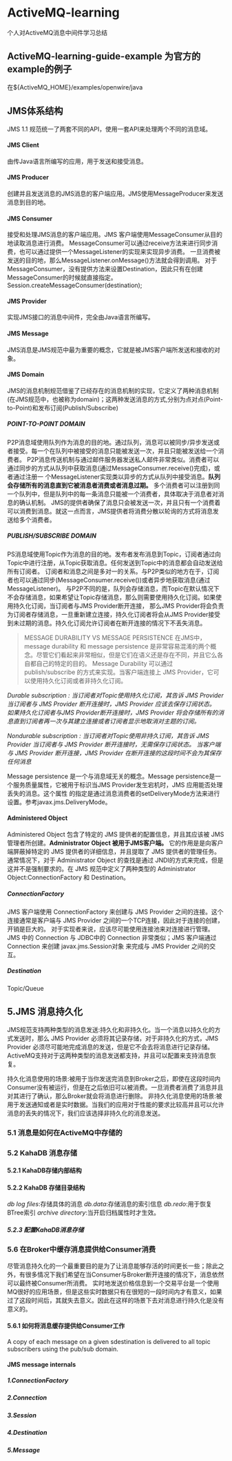 # ActiveMQ-learning
个人对ActiveMQ消息中间件学习总结

## ActiveMQ-learning-guide-example 为官方的example的例子
在${ActiveMQ_HOME}/examples/openwire/java


## JMS体系结构
JMS 1.1 规范统一了两套不同的API，使用一套API来处理两个不同的消息域。

#### JMS Client
由传Java语言所编写的应用，用于发送和接受消息。

####  JMS Producer
创建并且发送消息的JMS消息的客户端应用。JMS使用MessageProducer来发送消息到目的地。

####  JMS Consumer
接受和处理JMS消息的客户端应用。JMS 客户端使用MessageConsumer从目的地读取消息进行消费。
MessageConsumer可以通过receive方法来进行同步消费，也可以通过提供一个MessageListener的实现来实现异步消费。
一旦消费被发送的目的地，那么MessageListener.onMessage()方法就会得到调用。
对于MessageConsumer，没有提供方法来设置Destination，因此只有在创建MessageConsumer的时候就直接指定。
Session.createMessageConsumer(destination);

#### JMS Provider
实现JMS接口的消息中间件，完全由Java语言所编写。
#### JMS Message
JMS消息是JMS规范中最为重要的概念，它就是被JMS客户端所发送和接收的对象。

#### JMS Domain
JMS的消息机制规范借鉴了已经存在的消息机制的实现，它定义了两种消息机制(在JMS规范中，也被称为domain)；这两种发送消息的方式,分别为点对点(Point-to-Point)和发布订阅(Publish/Subscribe)

##### POINT-TO-POINT DOMAIN
P2P消息域使用队列作为消息的目的地。通过队列，消息可以被同步/异步发送或者接受。每一个在队列中被接受的消息只能被发送一次，并且只能被发送给一个消费者。
P2P消息传送机制与通过邮件服务器发送私人邮件非常类似。消费者可以通过同步的方式从队列中获取消息(通过MessageConsumer.receive()完成)，或者通过注册一
个MessageListener实现类以异步的方式从队列中接受消息。**队列会存储所有的消息直到它被消息者消费或者消息过期。**
多个消费者可以注册到同一个队列中，但是队列中的每一条消息只能被一个消费者，具体取决于消息者对消息的确认机制。
JMS的提供者确保了消息只会被发送一次，并且只有一个消费着可以消费到消息。就这一点而言，JMS提供者将消费分散以轮询的方式将消息发送给多个消费者。

##### PUBLISH/SUBSCRIBE DOMAIN
PS消息域使用Topic作为消息的目的地。发布者发布消息到Topic，订阅者通过向Topic中进行注册，从Topic获取消息。任何发送到Topic中的消息都会自动发送给所有订阅者。
订阅者和消息之间是多对一的关系。与P2P类似的地方在于，订阅者也可以通过同步(MessageConsumer.receive())或者异步地获取消息(通过MessageListener)。
与P2P不同的是，队列会存储消息，而Topic在默认情况下不会存储消息，如果希望让Topic存储消息，那么则需要使用持久化订阅。如果使用持久化订阅，当订阅者与JMS Provider断开连接，
那么JMS Provider将会负责为订阅者存储消息，一旦重新建立连接，持久化订阅者将会从JMS Provider接受到未过期的消息。持久化订阅允许订阅者在断开连接的情况下不丢失消息。

> MESSAGE DURABILITY VS MESSAGE PERSISTENCE
在JMS中，message durability 和 message persistence 是非常容易混淆的两个概念。尽管它们看起来非常相似，但是它们在语义还是存在不同，并且它么各自都自己的特定的目的。
Message Durability 可以通过 publish/subscribe 的方式来实现。当客户端连接上 JMS Provider，它可以使用持久化订阅或者非持久化订阅。

*Durable subscription : 当订阅者对Topic使用持久化订阅，其告诉 JMS Provider 当订阅者与 JMS Provider 断开连接时，JMS Provider 应该去保存订阅状态。  
如果持久化订阅者与JMS Provider断开连接时，JMS Provider 将会存储所有的消息直到订阅者再一次与其建立连接或者订阅者显示地取消对主题的订阅。*

*Nondurable subscription : 当订阅者对Topic使用非持久订阅，其告诉 JMS Provider 当订阅者与 JMS Provider 断开连接时，无需保存订阅状态。
当客户端与 JMS Provider 断开连接，JMS Provider 在断开连接的这段时间不会为其保存任何消息*
 
Message persistence 是一个与消息域无关的概念。Message persistence是一个服务质量属性，它被用于标识当JMS Provider发生宕机时，JMS 应用能否处理丢失的消息。这个属性
的指定是通过消息消费者的setDeliveryMode方法来进行设置。参考javax.jms.DeliveryMode。

#### Administered Object
Administered Object 包含了特定的 JMS 提供者的配置信息，并且其应该被 JMS 管理者所创建。**Administrator Object 被用于JMS客户端。**
它的作用是是向客户端屏蔽掉特定的 JMS 提供者的详细信息，并且提取了 JMS 提供者的管理任务。通常情况下，对于 Administrator Object 的查找是通过
JNDI的方式来完成，但是这并不是强制要求的。在 JMS 规范中定义了两种类型的 Administrator Object:ConnectionFactory 和 Destination。

##### ConnectionFactory
JMS 客户端使用 ConnectionFactory 来创建与 JMS Provider 之间的连接。这个连接通常是客户端与 JMS Provider 之间的一个TCP连接，因此对于连接的创建，开销是巨大的。
对于实现者来说，应该尽可能使用连接池来对连接进行管理。JMS 中的 Connection 与 JDBC中的 Connection 非常类似；JMS 客户端通过 Connection 来创建 javax.jms.Session对象
来完成与 JMS Provider 之间的交互。

##### Destination

Topic/Queue



## 5.JMS 消息持久化
JMS规范支持两种类型的消息发送:持久化和非持久化。当一个消息以持久化的方式发送时，那么 JMS Provider 必须将其记录存储，对于非持久化的方式，JMS Provider 必须尽可能地完成消息的发送，但是它不会去将消息进行记录存储。
ActiveMQ支持对于这两种类型的消息发送都支持，并且可以配置来支持消息恢复。

持久化消息使用的场景:被用于当你发送完消息到Broker之后，即使在这段时间内Consumer没有被运行，但是在之后依旧可以被消费。一旦消费者消费了消息并且对其进行了确认，那么Broker就会将消息进行删除。
非持久化消息使用的场景:被用于发送通知或者是实时数据。当我们的应用对于性能的要求比较高并且可以允许消息的丢失的情况下，我们应该选择非持久化的消息发送。

### 5.1 消息是如何在ActiveMQ中存储的


### 5.2 KahaDB 消息存储

#### 5.2.1 KahaDB存储内部结构


#### 5.2.2 KahaDB 存储目录结构
*db log files*:存储具体的消息
*db.data*:存储消息的索引信息
*db.redo*:用于恢复BTree索引
*archive directory*:当开启归档属性时才生效。

##### 5.2.3 配置KahaDB消息存储




### 5.6 在Broker中缓存消息提供给Consumer消费
尽管消息持久化的一个最重要目的是为了让消息能够存活的时间更长一些；除此之外，有很多情况下我们希望在当Consumer与Broker断开连接的情况下，消息依然可以最终被Consumer所消费。
实时地发送价格信息到一个交易平台是一个使用MQ很好的应用场景，但是这些实时数据只有在很短的一段时间内才有意义，如果过了这段时间后，其就失去意义。因此在这样的场景下去对消息进行持久化是没有意义的。

#### 5.6.1 如何将消息缓存提供给Consumer工作


















A copy of each message on a given sdestination is delivered to all topic subscribers using the pub/sub domain.





#### JMS message internals



##### 1.ConnectionFactory

##### 2.Connection

##### 3.Session

##### 4.Destination

##### 5.Message 
